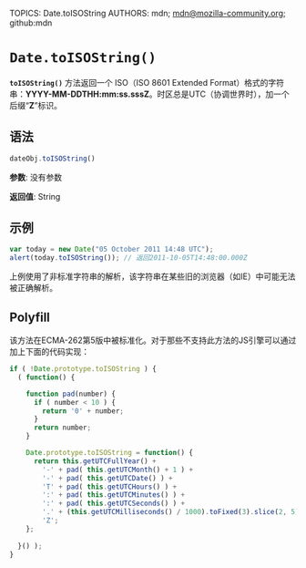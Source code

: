 TOPICS: Date.toISOString
AUTHORS: mdn; mdn@mozilla-community.org; github:mdn

# `Date.toISOString()`

**`toISOString()`** 方法返回一个 ISO（ISO 8601 Extended Format）格式的字符串：**YYYY-MM-DDTHH:mm:ss.sssZ**。时区总是UTC（协调世界时），加一个后缀“**Z**”标识。

## 语法

```javascript
dateObj.toISOString()
```

**参数**: 没有参数

**返回值**: String

## 示例

```javascript
var today = new Date("05 October 2011 14:48 UTC");
alert(today.toISOString()); // 返回2011-10-05T14:48:00.000Z
```

上例使用了非标准字符串的解析，该字符串在某些旧的浏览器（如IE）中可能无法被正确解析。

## Polyfill

该方法在ECMA-262第5版中被标准化。对于那些不支持此方法的JS引擎可以通过加上下面的代码实现：

```javascript
if ( !Date.prototype.toISOString ) {
  ( function() {

    function pad(number) {
      if ( number < 10 ) {
        return '0' + number;
      }
      return number;
    }

    Date.prototype.toISOString = function() {
      return this.getUTCFullYear() +
        '-' + pad( this.getUTCMonth() + 1 ) +
        '-' + pad( this.getUTCDate() ) +
        'T' + pad( this.getUTCHours() ) +
        ':' + pad( this.getUTCMinutes() ) +
        ':' + pad( this.getUTCSeconds() ) +
        '.' + (this.getUTCMilliseconds() / 1000).toFixed(3).slice(2, 5) +
        'Z';
    };
  
  }() );
}
```
